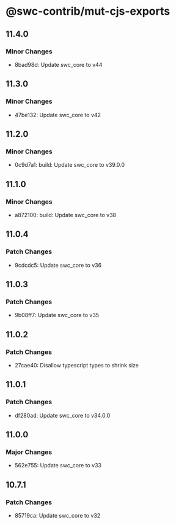 # @swc-contrib/mut-cjs-exports

## 11.4.0

### Minor Changes

- 8bad98d: Update swc_core to v44

## 11.3.0

### Minor Changes

- 47be132: Update swc_core to v42

## 11.2.0

### Minor Changes

- 0c9d7a1: build: Update swc_core to v39.0.0

## 11.1.0

### Minor Changes

- a872100: build: Update swc_core to v38

## 11.0.4

### Patch Changes

- 9cdcdc5: Update swc_core to v36

## 11.0.3

### Patch Changes

- 9b08ff7: Update swc_core to v35

## 11.0.2

### Patch Changes

- 27cae40: Disallow typescript types to shrink size

## 11.0.1

### Patch Changes

- df280ad: Update swc_core to v34.0.0

## 11.0.0

### Major Changes

- 562e755: Update swc_core to v33

## 10.7.1

### Patch Changes

- 85719ca: Update swc_core to v32
